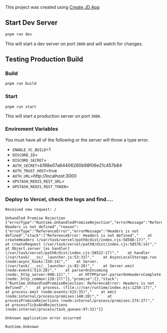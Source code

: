 This project was created using [Create JD App](https://github.com/OrJDev/create-jd-app)

## Start Dev Server

```bash
pnpm run dev
```

This will start a dev server on port `3000` and will watch for changes.

## Testing Production Build

### Build

```bash
pnpm run build
```

### Start

```bash
pnpm run start
```

This will start a production server on port `3000`.

### Enviroment Variables
You must have all of the following or the server will throw a type error.

- `ENABLE_VC_BUILD`=1
- `DISCORD_ID`=
- `DISCORD_SECRET`=
- `AUTH_SECRET`=b198e07a64406260b98f06e21c457b84
- `AUTH_TRUST_HOST`=true
- `AUTH_URL`=http://localhost:3000
- `UPSTASH_REDIS_REST_URL`=
- `UPSTASH_REDIS_REST_TOKEN`=  

### Deploy to Vercel, check the logs and find....
```
Received new request: /

Unhandled Promise Rejection 	{"errorType":"Runtime.UnhandledPromiseRejection","errorMessage":"ReferenceError: Headers is not defined","reason":{"errorType":"ReferenceError","errorMessage":"Headers is not defined","stack":["ReferenceError: Headers is not defined","    at createHeaders (/var/task/vercel/path0/dist/index.cjs:58588:17)","    at createRequest (/var/task/vercel/path0/dist/index.cjs:58576:14)","    at Object.server [as handler] (/var/task/vercel/path0/dist/index.cjs:58522:17)","    at handler (/var/task/___vc/__launcher.js:53:33)","    at AsyncLocalStorage.run (node:async_hooks:330:14)","    at Server. (/var/task/___vc/__launcher.js:82:28)","    at Server.emit (node:events:513:28)","    at parserOnIncoming (node:_http_server:998:12)","    at HTTPParser.parserOnHeadersComplete (node:_http_common:128:17)"]},"promise":{},"stack":["Runtime.UnhandledPromiseRejection: ReferenceError: Headers is not defined","    at process. (file:///var/runtime/index.mjs:1250:17)","    at process.emit (node:events:525:35)","    at emit (node:internal/process/promises:140:20)","    at processPromiseRejections (node:internal/process/promises:274:27)","    at processTicksAndRejections (node:internal/process/task_queues:97:32)"]}

Unknown application error occurred

Runtime.Unknown
```
